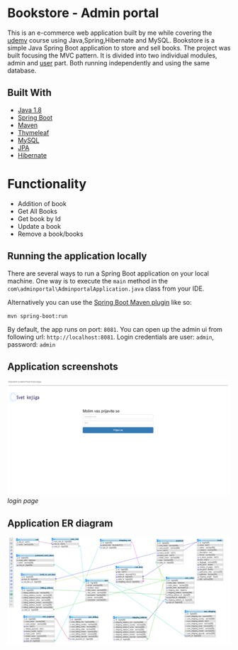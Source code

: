 # Bookstore - Admin portal

This is an e-commerce web application built by me while covering the 
[udemy]([https://www.udemy.com/complete-e-commerce-course-javaspringhibernate-and-mysql/](https://www.udemy.com/complete-e-commerce-course-javaspringhibernate-and-mysql/))
course using Java,Spring,Hibernate and MySQL. Bookstore is a simple Java Spring Boot application to store and sell books.
 The project was built focusing the MVC pattern. It is divided into two
 individual modules, admin and
[user]([https://github.com/bromazepam/bookstoreMaster](https://github.com/bromazepam/bookstoreMaster))
 part. Both running independently and using the same database. 
 
 ## Built With
 
 * [Java 1.8](https://www.oracle.com/technetwork/java/javaee/downloads/jdk8-downloads-2133151.html)
 * [Spring Boot](https://spring.io/projects/spring-boot)
 * [Maven](https://maven.apache.org/)
 * [Thymeleaf](https://www.thymeleaf.org/)
 * [MySQL](https://www.mysql.com/)
 * [JPA](https://spring.io/guides/gs/accessing-data-jpa/)
 * [Hibernate](https://hibernate.org/)
 
 # Functionality

 * Addition of book
 * Get All Books
 * Get book by Id
 * Update a book
 * Remove a book/books

 
 ## Running the application locally
 
 There are several ways to run a Spring Boot application on your local machine. One way is to execute the `main` method in the `com\adminportal\AdminportalApplication.java` class from your IDE.
 
 Alternatively you can use the [Spring Boot Maven plugin](https://docs.spring.io/spring-boot/docs/current/reference/html/build-tool-plugins-maven-plugin.html) like so:
 
 ```shell
 mvn spring-boot:run
 ```

By default, the app runs on port: `8081`. You can open up the admin ui from following url: `http://localhost:8081`.
Login credentials are user: `admin`, password: `admin`
## Application screenshots

![Login page](./src/main/resources/static/image/screenshots/login.png)
*login page*

## Application ER diagram
![ER diagram](./src/main/resources/static/image/screenshots/er.png)